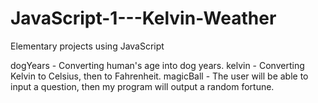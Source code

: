 # JavaScript-1---Kelvin-Weather
Elementary projects using JavaScript

dogYears - Converting human's age into dog years.
kelvin - Converting Kelvin to Celsius, then to Fahrenheit.
magicBall - The user will be able to input a question, then my program will output a random fortune.
